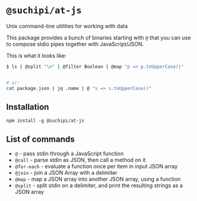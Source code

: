 # `@suchipi/at-js`

Unix command-line utilities for working with data

This package provides a bunch of binaries starting with `@` that you can use to compose stdio pipes together with JavaScript/JSON.

This is what it looks like:

```sh
$ ls | @split "\n" | @filter Boolean | @map "p => p.toUpperCase()"


# or:
cat package.json | jq .name | @ "s => s.toUpperCase()"
```

## Installation

```
npm install -g @suchipi/at-js
```

## List of commands

- `@` - pass stdin through a JavaScript function
- `@call` - parse stdin as JSON, then call a method on it
- `@for-each` - evaluate a function once per item in input JSON array
- `@join` - join a JSON Array with a delimiter
- `@map` - map a JSON array into another JSON array, using a function
- `@split` - split stdin on a delimiter, and print the resulting strings as a JSON array
